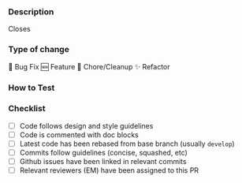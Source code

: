 ### Description

Closes <!-- Link to Github issue this PR closes -->

<!-- What does this PR change and why? -->

### Type of change

<!-- Choose one -->

🤕 Bug Fix
🆕 Feature
🔁 Chore/Cleanup
✨ Refactor

### How to Test

<!-- Usually this is just running the yarn command and checking the component on the storybook UI -->

### Checklist

- [ ] Code follows design and style guidelines
- [ ] Code is commented with doc blocks
- [ ] Latest code has been rebased from base branch (usually `develop`)
- [ ] Commits follow guidelines (concise, squashed, etc)
- [ ] Github issues have been linked in relevant commits
- [ ] Relevant reviewers (EM) have been assigned to this PR
